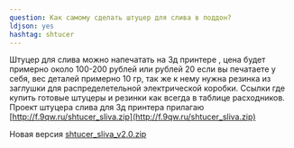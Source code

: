 ```yaml
---
question: Как самому сделать штуцер для слива в поддон?
ldjson: yes 
hashtag: shtucer
---
```


Штуцер для слива можно напечатать на 3д принтере , цена будет примерно около 100-200 рублей или рублей 20 если вы печатаете у себя, вес деталей примерно 10 гр, так же к нему нужна резинка из заглушки для распределетельной электрической коробки. Ссылки где купить готовые штуцеры и резинки как всегда в таблице расходников. Проект штуцера слива для 3д принтера прилагаю [http://f.9qw.ru/shtucer_sliva.zip](http://f.9qw.ru/shtucer_sliva.zip)

Новая версия [shtucer_sliva_v2.0.zip](shtucer_sliva_v2.0.zip)
